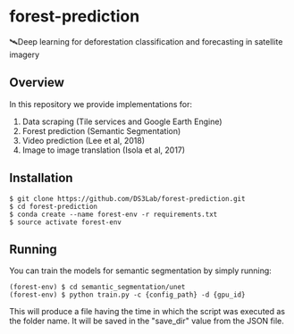 # forest-prediction
🛰Deep learning for deforestation classification and forecasting in satellite imagery

## Overview
In this repository we provide implementations for:
1. Data scraping (Tile services and Google Earth Engine)
2. Forest prediction (Semantic Segmentation)
3. Video prediction (Lee et al, 2018)
4. Image to image translation (Isola et al, 2017)

## Installation
```console
$ git clone https://github.com/DS3Lab/forest-prediction.git
$ cd forest-prediction
$ conda create --name forest-env -r requirements.txt
$ source activate forest-env
```
## Running
You can train the models for semantic segmentation by simply running:
```console
(forest-env) $ cd semantic_segmentation/unet
(forest-env) $ python train.py -c {config_path} -d {gpu_id}
```
This will produce a file having the time in which the script was executed as the folder name.
It will be saved in the "save_dir" value from the JSON file. 
